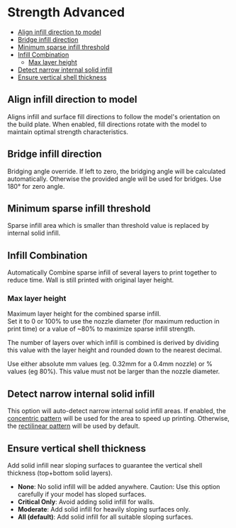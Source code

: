 # Strength Advanced

- [Align infill direction to model](#align-infill-direction-to-model)
- [Bridge infill direction](#bridge-infill-direction)
- [Minimum sparse infill threshold](#minimum-sparse-infill-threshold)
- [Infill Combination](#infill-combination)
  - [Max layer height](#max-layer-height)
- [Detect narrow internal solid infill](#detect-narrow-internal-solid-infill)
- [Ensure vertical shell thickness](#ensure-vertical-shell-thickness)

## Align infill direction to model

Aligns infill and surface fill directions to follow the model's orientation on the build plate. When enabled, fill directions rotate with the model to maintain optimal strength characteristics.

## Bridge infill direction

Bridging angle override. If left to zero, the bridging angle will be calculated automatically. Otherwise the provided angle will be used for bridges. Use 180° for zero angle.

## Minimum sparse infill threshold

Sparse infill area which is smaller than threshold value is replaced by internal solid infill.

## Infill Combination

Automatically Combine sparse infill of several layers to print together to reduce time. Wall is still printed with original layer height.

### Max layer height

Maximum layer height for the combined sparse infill.  
Set it to 0 or 100% to use the nozzle diameter (for maximum reduction in print time) or a value of ~80% to maximize sparse infill strength.

The number of layers over which infill is combined is derived by dividing this value with the layer height and rounded down to the nearest decimal.

Use either absolute mm values (eg. 0.32mm for a 0.4mm nozzle) or % values (eg 80%). This value must not be larger than the nozzle diameter.

## Detect narrow internal solid infill

This option will auto-detect narrow internal solid infill areas. If enabled, the [concentric pattern](strength_settings_patterns#concentric) will be used for the area to speed up printing. Otherwise, the [rectilinear pattern](strength_settings_patterns#rectilinear) will be used by default.

## Ensure vertical shell thickness

Add solid infill near sloping surfaces to guarantee the vertical shell thickness (top+bottom solid layers).

- **None**: No solid infill will be added anywhere. Caution: Use this option carefully if your model has sloped surfaces.
- **Critical Only**: Avoid adding solid infill for walls.
- **Moderate**: Add solid infill for heavily sloping surfaces only.
- **All (default)**: Add solid infill for all suitable sloping surfaces.
